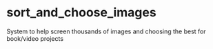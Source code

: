 # sort_and_choose_images
System to help screen thousands of images and choosing the best for book/video projects
